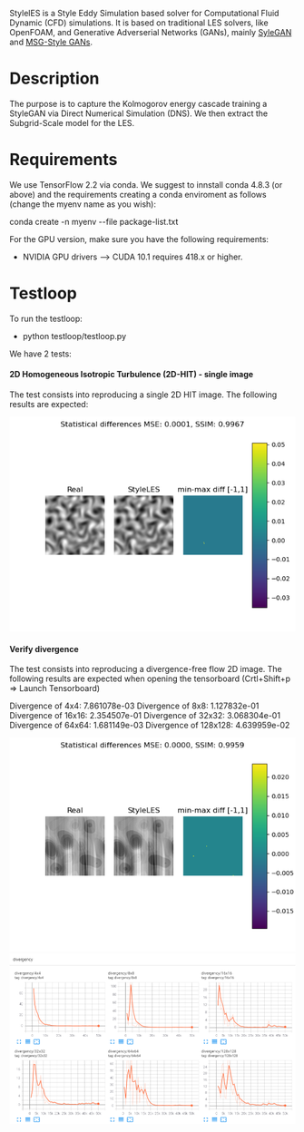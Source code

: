 StylelES is a Style Eddy Simulation based solver for Computational Fluid Dynamic (CFD) simulations.
It is based on traditional LES solvers, like OpenFOAM, and Generative Adverserial Networks (GANs), mainly [SyleGAN](https://github.com/NVlabs/stylegan) and [MSG-Style GANs](https://github.com/akanimax/msg-stylegan-tf).

# Description
The purpose is to capture the Kolmogorov energy cascade training a StyleGAN via Direct Numerical Simulation (DNS). We then extract the Subgrid-Scale model for the LES.

# Requirements
We use TensorFlow 2.2 via conda. We suggest to innstall conda 4.8.3 (or above) and the
requirements creating a conda enviroment as follows (change the myenv name as you wish):

conda create -n myenv --file package-list.txt

For the GPU version, make sure you have the following requirements:

- NVIDIA GPU drivers —> CUDA 10.1 requires 418.x or higher.


# Testloop
To run the testloop:

- python testloop/testloop.py

We have 2 tests:

#### 2D Homogeneous Isotropic Turbulence (2D-HIT) - single image
The test consists into reproducing a single 2D HIT image. The following results are expected:

![image info](./testloop/result_HIT_2D.png)

#### Verify divergence
The test consists into reproducing a divergence-free flow 2D image. The following results are expected when opening the tensorboard (Crtl+Shift+p => Launch Tensorboard)

Divergence of 4x4:      7.861078e-03
Divergence of 8x8:      1.127832e-01
Divergence of 16x16:    2.354507e-01
Divergence of 32x32:    3.068304e-01
Divergence of 64x64:    1.681149e-03
Divergence of 128x128:  4.639959e-02

![image info](./testloop/result_divergence.png)
![image info](./testloop/result_divergence_tb.png)




